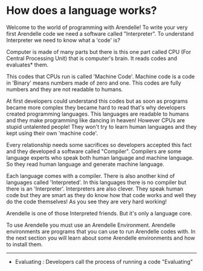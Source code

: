 
<!-- Copyright 2014 Pouya Kary k@arendelle.org -->

# How does a language works?
Welcome to the world of programming with Arendelle! To write your very first Arendelle code we need a software called "Interpreter". To understand Interpreter we need to know what a 'code' is?

Computer is made of many parts but there is this one part called CPU (For Central Processing Unit) that is computer's brain. It reads codes and evaluates* them.

This codes that CPUs run is called 'Machine Code'. Machine code is a code in 'Binary' means numbers made of zero and one. This codes are fully numbers and they are not readable to humans.

At first developers could understand this codes but as soon as programs became more complex they became hard to read that's why developers created programming languages. This languages are readable to humans and they make programming like dancing in heaven! However CPUs are stupid untalented people! They won't try to learn human languages and they kept using their own 'machine code'.

Every relationship needs some sacrifices so developers accepted this fact and they developed a software called "Compiler". Compilers are some language experts who speak both human language and machine language. So they read human language and generate machine language.

Each language comes with a compiler. There is also another kind of languages called 'Interpreted'. In this languages there is no compiler but there is an 'Interpreter'. Interpreters are also clever. They speak human code but they are smart as they do know how that code works and well they do the code themselves! As you see they are very hard working!

Arendelle is one of those Interpreted friends. But it's only a language core.

To use Arendelle you must use an Arendelle Environment. Arendelle environments are programs that you can use to run Arendelle codes with. In the next section you will learn about some Arendelle environments and how to install them.

---

* Evaluating : Developers call the process of running a code "Evaluating"

<!-- Copyright 2014 Pouya Kary k@arendelle.org -->
